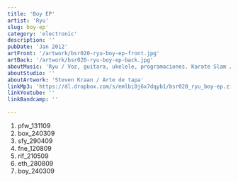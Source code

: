 ```yaml
---
title: 'Boy EP'
artist: 'Ryu'
slug: boy-ep'
category: 'electronic'
description: ''
pubDate: 'Jan 2012'
artFront: '/artwork/bsr020-ryu-boy-ep-front.jpg'
artBack: '/artwork/bsr020-ryu-boy-ep-back.jpg'
aboutMusic: 'Ryu / Voz, guitara, ukelele, programaciones. Karate Slam / Steel guitar y ruidos en "sfy_290409"' 
aboutStudio: ''
aboutArtwork: 'Steven Kraan / Arte de tapa'
linkMp3: 'https://dl.dropbox.com/s/emlbi0j6x7dqyb1/bsr020_ryu_boy-ep.zip'
linkYoutube: ''
linkBandcamp: ''

---
```


1. pfw_131109
2. box_240309
3. sfy_290409
4. fne_120809
5. rif_210509
6. eth_280809
7. boy_240309

